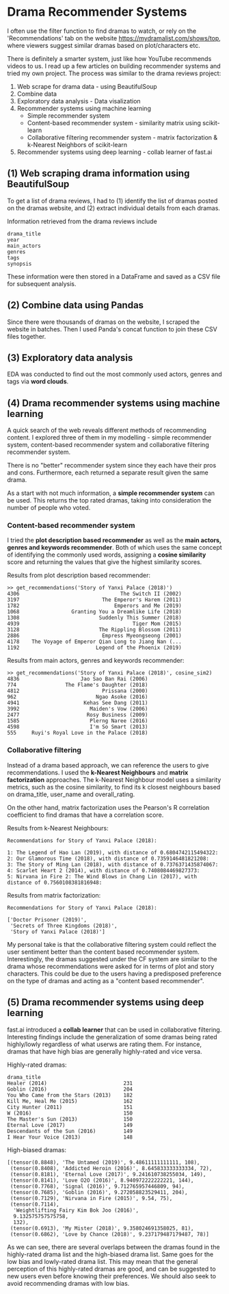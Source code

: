 # Drama Recommender Systems

I often use the filter function to find dramas to watch, or rely on the 'Recommendations' tab on the website https://mydramalist.com/shows/top, where viewers suggest similar dramas based on plot/characters etc.

There is definitely a smarter system, just like how YouTube recommends videos to us. I read up a few articles on building recommender systems and tried my own project. The process was similar to the drama reviews project:

1. Web scrape for drama data - using BeautifulSoup
2. Combine data
3. Exploratory data analysis - Data visalization
4. Recommender systems using machine learning 
   - Simple recommender system
   - Content-based recommender system - similarity matrix using scikit-learn
   - Collaborative filtering recommender system - matrix factorization & k-Nearest Neighbors of scikit-learn
5. Recommender systems using deep learning - collab learner of fast.ai

## (1) Web scraping drama information using BeautifulSoup

To get a list of drama reviews, I had to (1) identify the list of dramas posted on the dramas website, and (2) extract individual details from each dramas.

Information retrieved from the drama reviews include

```
drama_title
year
main_actors
genres
tags
synopsis
```

These information were then stored in a DataFrame and saved as a CSV file for subsequent analysis.

## (2) Combine data using Pandas

Since there were thousands of dramas on the website, I scraped the website in batches. Then I used Panda's concat function to join these CSV files together.

## (3) Exploratory data analysis

EDA was conducted to find out the most commonly used actors, genres and tags via **word clouds**.

## (4) Drama recommender systems using machine learning

A quick search of the web reveals different methods of recommending content. I explored three of them in my modelling - simple recommender system, content-based recommender system and collaborative filtering recommender system. 

There is no "better" recommender system since they each have their pros and cons. Furthermore, each returned a separate result given the same drama. 

As a start with not much information, a **simple recommender system** can be used. This returns the top rated dramas, taking into consideration the number of people who voted.

### Content-based recommender system

I tried the **plot description based recommender** as well as the **main actors, genres and keywords recommender**. Both of which uses the same concept of identifying the commonly used words, assigning a **cosine similarity** score and returning the values that give the highest similarity scores.

Results from plot description based recommender:
```
>> get_recommendations('Story of Yanxi Palace (2018)')
4306                                 The Switch II (2002)
3197                           The Emperor's Harem (2011)
1782                               Emperors and Me (2019)
1068                 Granting You a Dreamlike Life (2018)
1308                          Suddenly This Summer (2018)
4939                                     Tiger Mom (2015)
3128                          The Rippling Blossom (2011)
2886                           Empress Myeongseong (2001)
4178    The Voyage of Emperor Qian Long to Jiang Nan (...
1192                         Legend of the Phoenix (2019)
```

Results from main actors, genres and keywords recommender:
```
>> get_recommendations('Story of Yanxi Palace (2018)', cosine_sim2)
4836                    Jao Sao Ban Rai (2006)
774                The Flame's Daughter (2018)
4812                           Prissana (2000)
962                          Ngao Asoke (2016)
4941                     Kehas See Dang (2011)
3992                       Maiden's Vow (2006)
2477                      Rosy Business (2009)
1585                       Plerng Naree (2016)
4598                       I'm So Smart (2013)
555     Ruyi's Royal Love in the Palace (2018)
```

### Collaborative filtering

Instead of a drama based approach, we can reference the users to give recommendations. I used the **k-Nearest Neighbours** and **matrix factorization** approaches. The k-Nearest Neighbour model uses a similarity metrics, such as the cosine similarity, to find its k closest neighbours based on drama_title, user_name and overall_rating. 

On the other hand, matrix factorization uses the Pearson's R correlation coefficient to find dramas that have a correlation score.

Results from k-Nearest Neighbours:
```
Recommendations for Story of Yanxi Palace (2018):

1: The Legend of Hao Lan (2019), with distance of 0.6804742115494322:
2: Our Glamorous Time (2018), with distance of 0.7359146481821208:
3: The Story of Ming Lan (2018), with distance of 0.7376371435874067:
4: Scarlet Heart 2 (2014), with distance of 0.7408084469827373:
5: Nirvana in Fire 2: The Wind Blows in Chang Lin (2017), with distance of 0.7560108381816948:
```

Results from matrix factorization:
```
Recommendations for Story of Yanxi Palace (2018):

['Doctor Prisoner (2019)',
 'Secrets of Three Kingdoms (2018)',
 'Story of Yanxi Palace (2018)']
```

My personal take is that the collaborative filtering system could reflect the user sentiment better than the content based recommender system. Interestingly, the dramas suggested under the CF system are similar to the drama whose recommendations were asked for in terms of plot and story characters. This could be due to the users having a predisposed preference on the type of dramas and acting as a "content based recommender".

## (5) Drama recommender systems using deep learning

fast.ai introduced a **collab learner** that can be used in collaborative filtering. Interesting findings include the generalization of some dramas being rated highly/lowly regardless of what userws are rating them. For instance, dramas that have high bias are generally highly-rated and vice versa.

Highly-rated dramas:
```
drama_title
Healer (2014)                         231
Goblin (2016)                         204
You Who Came from the Stars (2013)    182
Kill Me, Heal Me (2015)               162
City Hunter (2011)                    151
W (2016)                              150
The Master's Sun (2013)               150
Eternal Love (2017)                   149
Descendants of the Sun (2016)         149
I Hear Your Voice (2013)              148
```

High-biased dramas:
```
[(tensor(0.8848), 'The Untamed (2019)', 9.48611111111111, 108),
 (tensor(0.8408), 'Addicted Heroin (2016)', 8.645833333333334, 72),
 (tensor(0.8181), 'Eternal Love (2017)', 9.241610738255034, 149),
 (tensor(0.8141), 'Love O2O (2016)', 8.940972222222221, 144),
 (tensor(0.7768), 'Signal (2016)', 9.712765957446809, 94),
 (tensor(0.7685), 'Goblin (2016)', 9.272058823529411, 204),
 (tensor(0.7129), 'Nirvana in Fire (2015)', 9.54, 75),
 (tensor(0.7114),
  'Weightlifting Fairy Kim Bok Joo (2016)',
  9.132575757575758,
  132),
 (tensor(0.6913), 'My Mister (2018)', 9.358024691358025, 81),
 (tensor(0.6862), 'Love by Chance (2018)', 9.237179487179487, 78)]
```

As we can see, there are several overlaps between the dramas found in the highly-rated drama list and the high-biased drama list. Same goes for the low bias and lowly-rated drama list. This may mean that the general perception of this highly-rated dramas are good, and can be suggested to new users even before knowing their preferences. We should also seek to avoid recommending dramas with low bias. 
